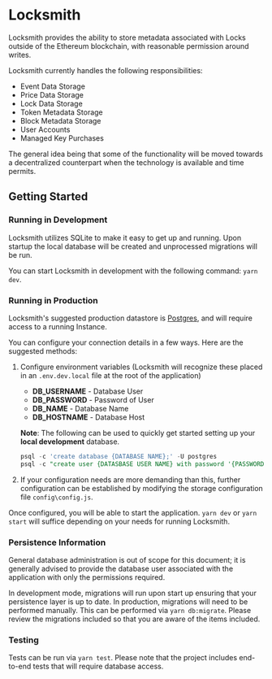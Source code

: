 # Locksmith

Locksmith provides the ability to store metadata associated with Locks outside
of the Ethereum blockchain, with reasonable permission around writes.

Locksmith currently handles the following responsibilities:

* Event Data Storage
* Price Data Storage
* Lock Data Storage
* Token Metadata Storage
* Block Metadata Storage
* User Accounts
* Managed Key Purchases

The general idea being that some of the functionality will be moved towards a decentralized
counterpart when the technology is available and time permits.

## Getting Started


### Running in Development

Locksmith utilizes SQLite to make it easy to get up and running. Upon startup
 the local database will be created and unprocessed migrations will be run.

You can start Locksmith in development with the following command: `yarn dev`.

### Running in Production

Locksmith's suggested production datastore is [Postgres](https://www.postgresql.org/),
and will require access to a running Instance. 

You can configure your connection details in a few ways. Here are the suggested methods:

1. Configure environment variables (Locksmith will recognize these placed in
 an `.env.dev.local` file at the root of the application)
   * **DB_USERNAME** - Database User
   * **DB_PASSWORD** - Password of User
   * **DB_NAME** - Database Name
   * **DB_HOSTNAME** - Database Host

   __Note__: The following can be used to quickly get started setting up your __local development__ database.
   ```sql
   psql -c 'create database {DATABASE NAME};' -U postgres
   psql -c "create user {DATASBASE USER NAME} with password '{PASSWORD}';" -U postgres
   ```

2. If your configuration needs are more demanding than this, further configuration 
can be established by modifying the storage configuration file `config\config.js`.

Once configured, you will be able to start the application. `yarn dev` or `yarn start`
will suffice depending on your needs for running Locksmith.

### Persistence Information

General database administration is out of scope for this document; it is generally
advised to provide the database user associated with the application with only the 
permissions required.

In development mode, migrations will run upon start up ensuring that your persistence 
layer is up to date. In production, migrations will need to be performed manually. This 
can be performed via `yarn db:migrate`. Please review the migrations included so that you 
are aware of the items included.

### Testing

Tests can be run via `yarn test`. Please note that the project includes end-to-end tests that
will require database access.
